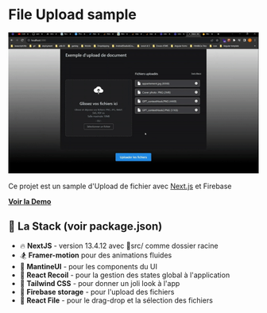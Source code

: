 
# File Upload sample
![](https://github.com/femi-Zedev/file_upload/blob/main/public/fileUploadGif.gif)

Ce projet est un sample d'Upload de fichier avec [Next.js](https://nextjs.org/) et Firebase

**[Voir la Demo](https://file-upload-sample.netlify.app/)**

## 📐 La Stack (voir package.json)

- 🔥 **NextJS** - version 13.4.12 avec 📁src/ comme dossier racine
- 🏂 **Framer-motion** pour des animations fluides
- 🍞 **MantineUI** - pour les components du UI
- 🔫 **React Recoil** - pour la gestion des states global à l'application
- 💅 **Tailwind CSS** - pour donner un joli look à l'app
- 🌱 **Firebase storage** - pour l'upload des fichiers
- 📁 **React File** - pour le drag-drop et la sélection des fichiers
